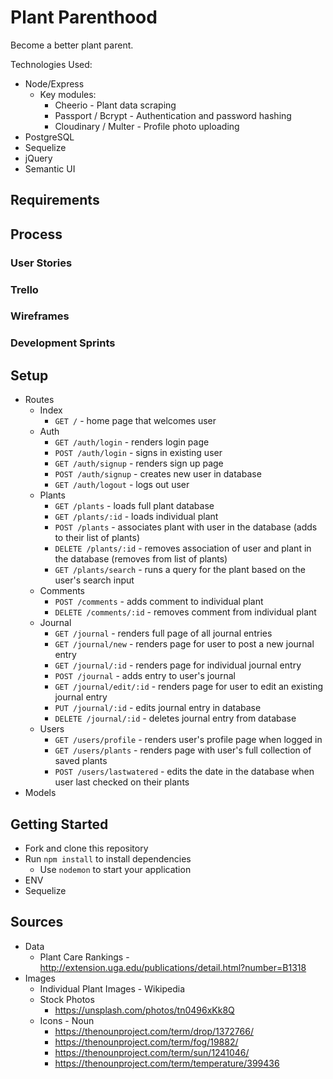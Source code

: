 # Plant Parenthood
Become a better plant parent.

Technologies Used:
* Node/Express
  * Key modules:
    * Cheerio - Plant data scraping
    * Passport / Bcrypt - Authentication and password hashing
    * Cloudinary / Multer - Profile photo uploading
* PostgreSQL
* Sequelize
* jQuery
* Semantic UI

## Requirements

## Process

### User Stories

### Trello

### Wireframes

### Development Sprints

## Setup

* Routes
  * Index
    * `GET /` - home page that welcomes user
  * Auth
    * `GET /auth/login` - renders login page
    * `POST /auth/login` - signs in existing user 
    * `GET /auth/signup` - renders sign up page  
    * `POST /auth/signup` - creates new user in database 
    * `GET /auth/logout` - logs out user 
  * Plants
    * `GET /plants` - loads full plant database
    * `GET /plants/:id` - loads individual plant
    * `POST /plants` - associates plant with user in the database (adds to their list of plants)
    * `DELETE /plants/:id` - removes association of user and plant in the database (removes from list of plants)
    * `GET /plants/search` - runs a query for the plant based on the user's search input
  * Comments
    * `POST /comments` - adds comment to individual plant
    * `DELETE /comments/:id` - removes comment from individual plant
  * Journal
    * `GET /journal` - renders full page of all journal entries
    * `GET /journal/new` - renders page for user to post a new journal entry
    * `GET /journal/:id` - renders page for individual journal entry
    * `POST /journal` - adds entry to user's journal
    * `GET /journal/edit/:id` - renders page for user to edit an existing journal entry
    * `PUT /journal/:id` - edits journal entry in database
    * `DELETE /journal/:id` - deletes journal entry from database
  * Users
    * `GET /users/profile` - renders user's profile page when logged in
    * `GET /users/plants` - renders page with user's full collection of saved plants
    * `POST /users/lastwatered` - edits the date in the database when user last checked on their plants
* Models


## Getting Started
* Fork and clone this repository
* Run `npm install` to install dependencies
  * Use `nodemon` to start your application
* ENV
* Sequelize

## Sources
* Data
  * Plant Care Rankings - http://extension.uga.edu/publications/detail.html?number=B1318
* Images
  * Individual Plant Images - Wikipedia
  * Stock Photos
    * https://unsplash.com/photos/tn0496xKk8Q
  * Icons - Noun
    * https://thenounproject.com/term/drop/1372766/
    * https://thenounproject.com/term/fog/19882/
    * https://thenounproject.com/term/sun/1241046/
    * https://thenounproject.com/term/temperature/399436